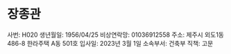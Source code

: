 # 장종관

사번: H020
생년월일: 1956/04/25
비상연락망: 01036912558
주소: 제주시 외도1동 486-8 한라주택 A동 501호
입사일: 2023년 3월 1일
소속부서: 건축부
직책: 고문
